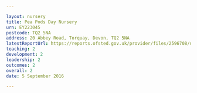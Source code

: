 ```yaml
---

layout: nursery
title: Pea Pods Day Nursery
urn: EY223045
postcode: TQ2 5NA
address: 20 Abbey Road, Torquay, Devon, TQ2 5NA
latestReportUrl: https://reports.ofsted.gov.uk/provider/files/2596708/urn/EY223045.pdf
teaching: 2
development: 2
leadership: 2
outcomes: 2
overall: 2
date: 5 September 2016

---
```

